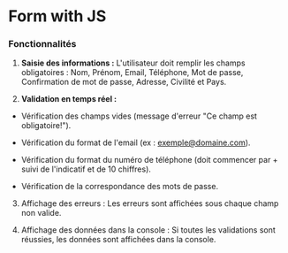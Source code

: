 # Form with JS

### Fonctionnalités

1. **Saisie des informations :** L'utilisateur doit remplir les champs obligatoires : Nom, Prénom, Email, Téléphone, Mot de passe, Confirmation de mot de passe, Adresse, Civilité et Pays.

2. **Validation en temps réel :**

  * Vérification des champs vides (message d'erreur "Ce champ est obligatoire!").

  * Vérification du format de l'email (ex : exemple@domaine.com).

  * Vérification du format du numéro de téléphone (doit commencer par + suivi de l'indicatif et de 10 chiffres).

  * Vérification de la correspondance des mots de passe.

3. Affichage des erreurs : Les erreurs sont affichées sous chaque champ non valide.

4. Affichage des données dans la console : Si toutes les validations sont réussies, les données sont affichées dans la console.
